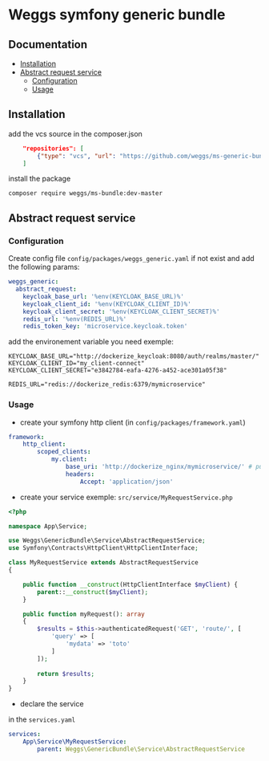 # Weggs symfony generic bundle

## Documentation
- [Installation](#installation)
- [Abstract request service](#Abstract-request-service)
    - [Configuration](#configuration)
    - [Usage](#usage)

## Installation
add the vcs source in the composer.json
```json
    "repositories": [
        {"type": "vcs", "url": "https://github.com/weggs/ms-generic-bundle"}
    ]
```

install the package

```
composer require weggs/ms-bundle:dev-master
```
## Abstract request service

### Configuration

Create config file `config/packages/weggs_generic.yaml` if not exist and add the following params:

```yaml
weggs_generic:
  abstract_request:
    keycloak_base_url: '%env(KEYCLOAK_BASE_URL)%'
    keycloak_client_id: '%env(KEYCLOAK_CLIENT_ID)%'
    keycloak_client_secret: '%env(KEYCLOAK_CLIENT_SECRET)%'
    redis_url: '%env(REDIS_URL)%'
    redis_token_key: 'microservice.keycloak.token'
```

add the environement variable you need exemple:
```
KEYCLOAK_BASE_URL="http://dockerize_keycloak:8080/auth/realms/master/"
KEYCLOAK_CLIENT_ID="my_client-connect"
KEYCLOAK_CLIENT_SECRET="e3842784-eafa-4276-a452-ace301a05f38"

REDIS_URL="redis://dockerize_redis:6379/mymicroservice"
```

### Usage

- create your symfony http client (in `config/packages/framework.yaml`)
```yaml
framework:
    http_client:
        scoped_clients:
            my.client:
                base_uri: 'http://dockerize_nginx/mymicroservice/' # put it in your env
                headers:
                    Accept: 'application/json'
```

- create your service exemple: `src/service/MyRequestService.php`

```php
<?php

namespace App\Service;

use Weggs\GenericBundle\Service\AbstractRequestService;
use Symfony\Contracts\HttpClient\HttpClientInterface;

class MyRequestService extends AbstractRequestService
{

    public function __construct(HttpClientInterface $myClient) {
        parent::__construct($myClient);
    }

    public function myRequest(): array
    {
        $results = $this->authenticatedRequest('GET', 'route/', [
            'query' => [
                'mydata' => 'toto'
            ]
        ]);
        
        return $results;
    }
}

```

- declare the service

in the `services.yaml`

```yaml
services:
    App\Service\MyRequestService:
        parent: Weggs\GenericBundle\Service\AbstractRequestService
```
